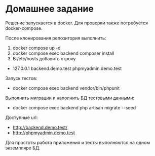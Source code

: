 # Домашнее задание


Решение запускается в docker. Для проверки также потребуется docker-compose.  
  
  
  
После клонирования репозитория выполнить:  
1) docker compose up -d  
2) docker compose exec backend composer install  
3) В /etc/hosts добавить строку  
- 127.0.0.1       backend.demo.test phpmyadmin.demo.test  
  
  
  
Запуск тестов:  
- docker compose exec backend vendor/bin/phpunit  
  
  
  
Выполнить миграции и наполнить БД тестовыми данными:  
- docker compose exec backend php artisan migrate --seed
  
  
  
Доступные url:  
- http://backend.demo.test/  
- http://phpmyadmin.demo.test 
 
 
 
Для простоты работа приложения и тесты выполняются на одном экземпляре БД.
